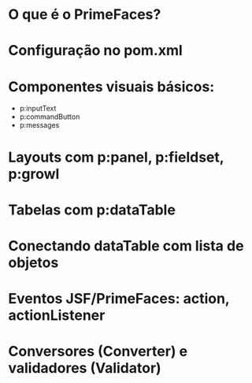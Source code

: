 # O que é o PrimeFaces?

# Configuração no pom.xml

# Componentes visuais básicos:

- p:inputText
- p:commandButton
- p:messages

# Layouts com p:panel, p:fieldset, p:growl

# Tabelas com p:dataTable

# Conectando dataTable com lista de objetos

# Eventos JSF/PrimeFaces: action, actionListener

# Conversores (Converter) e validadores (Validator)